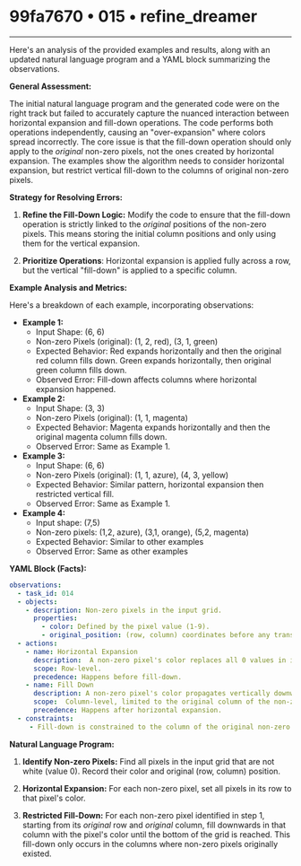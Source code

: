 # 99fa7670 • 015 • refine_dreamer

---
Here's an analysis of the provided examples and results, along with an updated natural language program and a YAML block summarizing the observations.

**General Assessment:**

The initial natural language program and the generated code were on the right track but failed to accurately capture the nuanced interaction between horizontal expansion and fill-down operations. The code performs both operations independently, causing an "over-expansion" where colors spread incorrectly. The core issue is that the fill-down operation should only apply to the *original* non-zero pixels, not the ones created by horizontal expansion. The examples show the algorithm needs to consider horizontal expansion, but restrict vertical fill-down to the columns of original non-zero pixels.

**Strategy for Resolving Errors:**

1.  **Refine the Fill-Down Logic:** Modify the code to ensure that the fill-down operation is strictly linked to the *original* positions of the non-zero pixels. This means storing the initial column positions and only using them for the vertical expansion.

2. **Prioritize Operations**: Horizontal expansion is applied fully across a row, but the vertical "fill-down" is applied to a specific column.

**Example Analysis and Metrics:**

Here's a breakdown of each example, incorporating observations:

*   **Example 1:**
    *   Input Shape: (6, 6)
    *   Non-zero Pixels (original): (1, 2, red), (3, 1, green)
    *   Expected Behavior: Red expands horizontally and then the original red column fills down. Green expands horizontally, then original green column fills down.
    *   Observed Error: Fill-down affects columns where horizontal expansion happened.
*   **Example 2:**
    *   Input Shape: (3, 3)
    *   Non-zero Pixels (original): (1, 1, magenta)
    *   Expected Behavior: Magenta expands horizontally and then the original magenta column fills down.
    *   Observed Error: Same as Example 1.
*   **Example 3:**
    *   Input Shape: (6, 6)
    *   Non-zero Pixels (original): (1, 1, azure), (4, 3, yellow)
    *   Expected Behavior: Similar pattern, horizontal expansion then restricted vertical fill.
    *   Observed Error: Same as Example 1.
*   **Example 4:**
    *  Input shape: (7,5)
    *  Non-zero pixels: (1,2, azure), (3,1, orange), (5,2, magenta)
    *  Expected Behavior: Similar to other examples
    *  Observed Error: Same as other examples

**YAML Block (Facts):**

```yaml
observations:
  - task_id: 014
  - objects:
    - description: Non-zero pixels in the input grid.
      properties:
        - color: Defined by the pixel value (1-9).
        - original_position: (row, column) coordinates before any transformation.
  - actions:
    - name: Horizontal Expansion
      description:  A non-zero pixel's color replaces all 0 values in its row.
      scope: Row-level.
      precedence: Happens before fill-down.
    - name: Fill Down
      description: A non-zero pixel's color propagates vertically downwards from its original row.
      scope:  Column-level, limited to the original column of the non-zero pixel.
      precedence: Happens after horizontal expansion.
  - constraints:
     - Fill-down is constrained to the column of the original non-zero colored pixels.
```

**Natural Language Program:**

1.  **Identify Non-zero Pixels:** Find all pixels in the input grid that are not white (value 0). Record their color and original (row, column) position.

2.  **Horizontal Expansion:** For each non-zero pixel, set all pixels in its row to that pixel's color.

3.  **Restricted Fill-Down:** For each non-zero pixel identified in step 1, starting from its *original* row and *original* column, fill downwards in that column with the pixel's color until the bottom of the grid is reached.  This fill-down only occurs in the columns where non-zero pixels originally existed.

